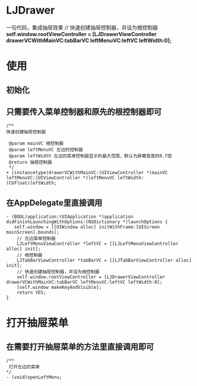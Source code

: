 # LJDrawer
一句代码，集成抽屉效果 
// 快速创建抽屉控制器，并设为根控制器 
    <b>self.window.rootViewController = [LJDrawerViewController drawerVCWithMainVC:tabBarVC leftMenuVC:leftVC leftWidth:0];</b>
    
# 使用
## 初始化
## 只需要传入菜单控制器和原先的根控制器即可
    /**
    快速创建抽屉控制器
    
     @param mainVC 根控制器
     @param leftMenuVC 左边的控制器
     @param leftWidth 左边的菜单控制器显示的最大范围，默认为屏幕宽度的0.7倍
     @return 抽屉控制器
     */
    + (instancetype)drawerVCWithMainVC:(UIViewController *)mainVC leftMenuVC:(UIViewController *)leftMenuVC leftWidth:(CGFloat)leftWidth;

## 在AppDelegate里直接调用
    - (BOOL)application:(UIApplication *)application didFinishLaunchingWithOptions:(NSDictionary *)launchOptions {
       self.window = [[UIWindow alloc] initWithFrame:[UIScreen mainScreen].bounds];
        // 左边菜单控制器
        LJLeftMenuViewController *leftVC = [[LJLeftMenuViewController alloc] init];
        // 根控制器
        LJTabBarViewController *tabBarVC = [[LJTabBarViewController alloc] init];
        // 快速创建抽屉控制器，并设为根控制器
        self.window.rootViewController = [LJDrawerViewController drawerVCWithMainVC:tabBarVC leftMenuVC:leftVC leftWidth:0];
        [self.window makeKeyAndVisible];
        return YES;
    }

# 打开抽屉菜单
## 在需要打开抽屉菜单的方法里直接调用即可
    /**
     打开左边的菜单
    */
    - (void)openLeftMenu;
